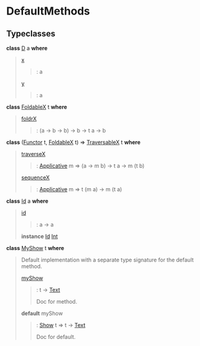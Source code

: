 # <a name="module-defaultmethods-34992"></a>DefaultMethods

## Typeclasses

<a name="class-defaultmethods-d-39130"></a>**class** [D](#class-defaultmethods-d-39130) a **where**

> <a name="function-defaultmethods-x-53637"></a>[x](#function-defaultmethods-x-53637)
>
> > : a
>
> <a name="function-defaultmethods-y-51560"></a>[y](#function-defaultmethods-y-51560)
>
> > : a

<a name="class-defaultmethods-foldablex-43965"></a>**class** [FoldableX](#class-defaultmethods-foldablex-43965) t **where**

> <a name="function-defaultmethods-foldrx-50503"></a>[foldrX](#function-defaultmethods-foldrx-50503)
>
> > : (a -\> b -\> b) -\> b -\> t a -\> b

<a name="class-defaultmethods-traversablex-84604"></a>**class** ([Functor](https://docs.digitalasset.com/build/3.4/reference/daml/stdlib/Prelude.html#class-ghc-base-functor-31205) t, [FoldableX](#class-defaultmethods-foldablex-43965) t) =\> [TraversableX](#class-defaultmethods-traversablex-84604) t **where**

> <a name="function-defaultmethods-traversex-89947"></a>[traverseX](#function-defaultmethods-traversex-89947)
>
> > : [Applicative](https://docs.digitalasset.com/build/3.4/reference/daml/stdlib/Prelude.html#class-da-internal-prelude-applicative-9257) m =\> (a -\> m b) -\> t a -\> m (t b)
>
> <a name="function-defaultmethods-sequencex-92456"></a>[sequenceX](#function-defaultmethods-sequencex-92456)
>
> > : [Applicative](https://docs.digitalasset.com/build/3.4/reference/daml/stdlib/Prelude.html#class-da-internal-prelude-applicative-9257) m =\> t (m a) -\> m (t a)

<a name="class-defaultmethods-id-10050"></a>**class** [Id](#class-defaultmethods-id-10050) a **where**

> <a name="function-defaultmethods-id-52623"></a>[id](#function-defaultmethods-id-52623)
>
> > : a -\> a
>
> **instance** [Id](#class-defaultmethods-id-10050) [Int](https://docs.digitalasset.com/build/3.4/reference/daml/stdlib/Prelude.html#type-ghc-types-int-37261)

<a name="class-defaultmethods-myshow-63060"></a>**class** [MyShow](#class-defaultmethods-myshow-63060) t **where**

> Default implementation with a separate type signature for the default method.
>
> <a name="function-defaultmethods-myshow-32065"></a>[myShow](#function-defaultmethods-myshow-32065)
>
> > : t -\> [Text](https://docs.digitalasset.com/build/3.4/reference/daml/stdlib/Prelude.html#type-ghc-types-text-51952)
> >
> > Doc for method.
>
> **default** myShow
>
> > : [Show](https://docs.digitalasset.com/build/3.4/reference/daml/stdlib/Prelude.html#class-ghc-show-show-65360) t =\> t -\> [Text](https://docs.digitalasset.com/build/3.4/reference/daml/stdlib/Prelude.html#type-ghc-types-text-51952)
> >
> > Doc for default.
